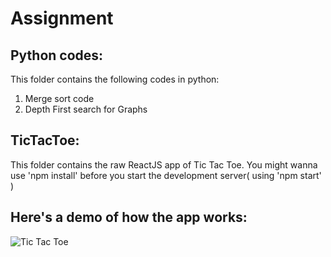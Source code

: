 # Assignment

## Python codes:
This folder contains the following codes in python:
1) Merge sort code
2) Depth First search for Graphs

## TicTacToe:
This folder contains the raw ReactJS app of Tic Tac Toe. You might wanna use 'npm install' before you start the development server( using 'npm start' )

## Here's a demo of how the app works:
![Tic Tac Toe](https://user-images.githubusercontent.com/44497960/140911689-3cf5f109-365f-4ff1-b033-f7511ac70905.gif)

